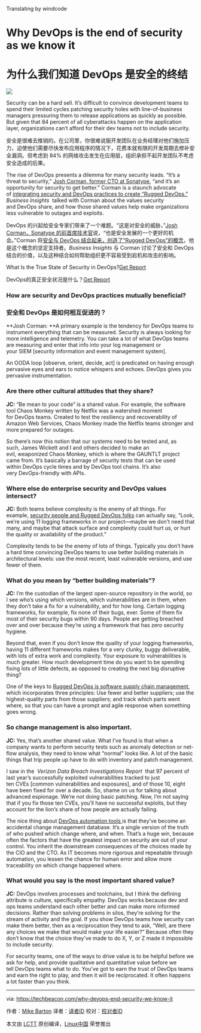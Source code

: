 Translating by windcode

# Why DevOps is the end of security as we know it
# 为什么我们知道 DevOps 是安全的终结

![](https://techbeacon.com/sites/default/files/styles/article_hero_image/public/field/image/rugged-devops-end-of-security.jpg?itok=Gp1xxSMK)

Security can be a hard sell. It’s difficult to convince development teams to spend their limited cycles patching security holes with line-of-business managers pressuring them to release applications as quickly as possible. But given that 84 percent of all cyberattacks happen on the application layer, organizations can’t afford for their dev teams not to include security.

安全是很难去推销的。在公司里，你很难说服开发团队在业务经理对他们施加压力，迫使他们需要尽快发布应用程序的情况下，花费本就有限的开发周期去修补安全漏洞。但考虑到 84% 的网络攻击发生在应用层，组织承担不起开发团队不考虑安全造成的后果。

The rise of DevOps presents a dilemma for many security leads. “It’s a threat to security,” [Josh Corman, former CTO at Sonatype][2], “and it’s an opportunity for security to get better.” Corman is a staunch advocate of [integrating security and DevOps practices to create “Rugged DevOps.”][3]  _Business Insights_  talked with Corman about the values security and DevOps share, and how those shared values help make organizations less vulnerable to outages and exploits.

DevOps 的兴起给安全专家们带来了一个难题。“这是对安全的威胁，”[Josh Corman，Sonatype 的前首席技术官][2]说，“也是安全发展的一个更好的机会。”Corman 将[安全与 DevOps 结合起来，创造了“Rugged DevOps”的概念][3]，他是这个概念的坚定支持者。_Business Insights_ 与 Corman 讨论了安全和 DevOps 结合的价值，以及这种结合如何帮助组织更不容易受到宕机和攻击的影响。 

What Is the True State of Security in DevOps?[Get Report][1]

DevOps的真正安全状况是什么？[Get Report][1]

### How are security and DevOps practices mutually beneficial?
### 安全和 DevOps 是如何相互促进的？

**Josh Corman: **A primary example is the tendency for DevOps teams to instrument everything that can be measured. Security is always looking for more intelligence and telemetry. You can take a lot of what DevOps teams are measuring and enter that info into your log management or your SIEM [security information and event management system].

An OODA loop [observe, orient, decide, act] is predicated on having enough pervasive eyes and ears to notice whispers and echoes. DevOps gives you pervasive instrumentation.

### Are there other cultural attitudes that they share?

**JC:** “Be mean to your code” is a shared value. For example, the software tool Chaos Monkey written by Netflix was a watershed moment for DevOps teams. Created to test the resiliency and recoverability of Amazon Web Services, Chaos Monkey made the Netflix teams stronger and more prepared for outages.

So there’s now this notion that our systems need to be tested and, as such, James Wickett and I and others decided to make an evil, weaponized Chaos Monkey, which is where the GAUNTLT project came from. It’s basically a barrage of security tests that can be used within DevOps cycle times and by DevOps tool chains. It’s also very DevOps-friendly with APIs.

### Where else do enterprise security and DevOps values intersect?

**JC:** Both teams believe complexity is the enemy of all things. For example, [security people and Rugged DevOps folks][4] can actually say, “Look, we’re using 11 logging frameworks in our project—maybe we don’t need that many, and maybe that attack surface and complexity could hurt us, or hurt the quality or availability of the product.”

Complexity tends to be the enemy of lots of things. Typically you don’t have a hard time convincing DevOps teams to use better building materials in architectural levels: use the most recent, least vulnerable versions, and use fewer of them.

### What do you mean by “better building materials”?

**JC:** I’m the custodian of the largest open-source repository in the world, so I see who’s using which versions, which vulnerabilities are in them, when they don’t take a fix for a vulnerability, and for how long. Certain logging frameworks, for example, fix none of their bugs, ever. Some of them fix most of their security bugs within 90 days. People are getting breached over and over because they’re using a framework that has zero security hygiene.

Beyond that, even if you don’t know the quality of your logging frameworks, having 11 different frameworks makes for a very clunky, buggy deliverable, with lots of extra work and complexity. Your exposure to vulnerabilities is much greater. How much development time do you want to be spending fixing lots of little defects, as opposed to creating the next big disruptive thing?

One of the keys to [Rugged DevOps is software supply chain management][5], which incorporates three principles: Use fewer and better suppliers; use the highest-quality parts from those suppliers; and track which parts went where, so that you can have a prompt and agile response when something goes wrong.

### So change management is also important.

**JC:** Yes, that’s another shared value. What I’ve found is that when a company wants to perform security tests such as anomaly detection or net-flow analysis, they need to know what “normal” looks like. A lot of the basic things that trip people up have to do with inventory and patch management.

I saw in the  _Verizon Data Breach Investigations Report_  that 97 percent of last year’s successfully exploited vulnerabilities tracked to just ten CVEs [common vulnerabilities and exposures], and of those 10, eight have been fixed for over a decade. So, shame on us for talking about advanced espionage. We’re not doing basic patching. Now, I’m not saying that if you fix those ten CVEs, you’ll have no successful exploits, but they account for the lion’s share of how people are actually failing.

The nice thing about [DevOps automation tools ][6]is that they’ve become an accidental change management database. It’s a single version of the truth of who pushed which change where, and when. That’s a huge win, because often the factors that have the greatest impact on security are out of your control. You inherit the downstream consequences of the choices made by the CIO and the CTO. As IT becomes more rigorous and repeatable through automation, you lessen the chance for human error and allow more traceability on which change happened where.

### What would you say is the most important shared value?

**JC:** DevOps involves processes and toolchains, but I think the defining attribute is culture, specifically empathy. DevOps works because dev and ops teams understand each other better and can make more informed decisions. Rather than solving problems in silos, they’re solving for the stream of activity and the goal. If you show DevOps teams how security can make them better, then as a reciprocation they tend to ask, “Well, are there any choices we make that would make your life easier?” Because often they don’t know that the choice they’ve made to do X, Y, or Z made it impossible to include security.

For security teams, one of the ways to drive value is to be helpful before we ask for help, and provide qualitative and quantitative value before we tell DevOps teams what to do. You’ve got to earn the trust of DevOps teams and earn the right to play, and then it will be reciprocated. It often happens a lot faster than you think.

--------------------------------------------------------------------------------

via: https://techbeacon.com/why-devops-end-security-we-know-it

作者：[Mike Barton][a]
译者：[译者ID](https://github.com/译者ID)
校对：[校对者ID](https://github.com/校对者ID)

本文由 [LCTT](https://github.com/LCTT/TranslateProject) 原创编译，[Linux中国](https://linux.cn/) 荣誉推出

[a]:https://twitter.com/intent/follow?original_referer=https%3A%2F%2Ftechbeacon.com%2Fwhy-devops-end-security-we-know-it%3Fimm_mid%3D0ee8c5%26cmp%3Dem-webops-na-na-newsltr_20170310&ref_src=twsrc%5Etfw&region=follow_link&screen_name=mikebarton&tw_p=followbutton
[1]:https://techbeacon.com/resources/application-security-devops-true-state?utm_source=tb&utm_medium=article&utm_campaign=inline-cta
[2]:https://twitter.com/joshcorman
[3]:https://techbeacon.com/want-rugged-devops-team-your-release-security-engineers
[4]:https://techbeacon.com/rugged-devops-rsa-6-takeaways-security-ops-pros
[5]:https://techbeacon.com/josh-corman-security-devops-how-shared-team-values-can-reduce-threats
[6]:https://techbeacon.com/devops-automation-best-practices-how-much-too-much
